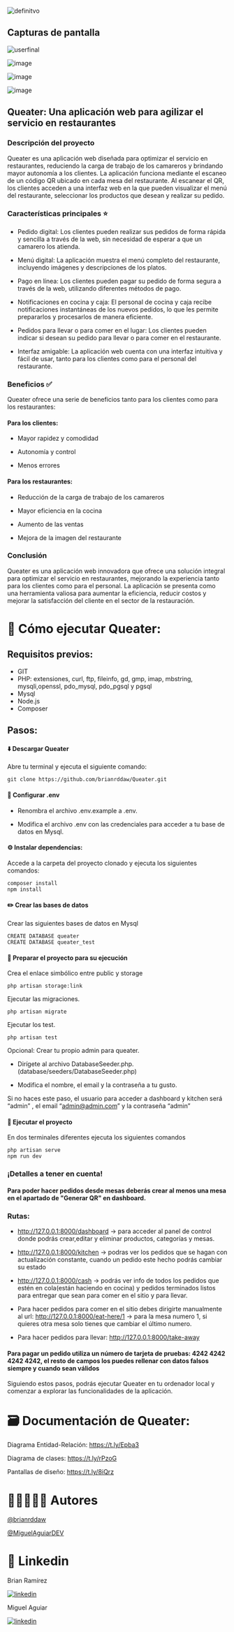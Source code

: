![definitvo](https://github.com/brianrddaw/Queater/assets/116809102/ea876e91-cf82-4fa6-ac46-3f1e4bc43d8d)

## Capturas de pantalla
![userfinal](https://github.com/brianrddaw/Queater/assets/116809102/4d5deef5-a8a4-4441-a879-86a837a8278e)

![image](https://github.com/brianrddaw/Queater/assets/116809102/0bb3519d-720c-415c-9b0b-7abd612c4e3c)

![image](https://github.com/brianrddaw/Queater/assets/116809102/90563b7a-5abe-439c-b979-976c473a1ad1)

![image](https://github.com/brianrddaw/Queater/assets/116809102/527f3ab8-227e-4d40-82dc-1cc14f30fede)


## Queater: Una aplicación web para agilizar el servicio en restaurantes

###  Descripción del proyecto


Queater es una aplicación web diseñada para optimizar el servicio en restaurantes, reduciendo la carga de trabajo de los camareros y brindando mayor autonomía a los clientes. La aplicación funciona mediante el escaneo de un código QR ubicado en cada mesa del restaurante. Al escanear el QR, los clientes acceden a una interfaz web en la que pueden visualizar el menú del restaurante, seleccionar los productos que desean y realizar su pedido.

### Características principales ⭐

- Pedido digital: Los clientes pueden realizar sus pedidos de forma rápida y sencilla a través de la web, sin necesidad de esperar a que un camarero los atienda.

- Menú digital: La aplicación muestra el menú completo del restaurante, incluyendo imágenes y descripciones de los platos.

- Pago en línea: Los clientes pueden pagar su pedido de forma segura a través de la web, utilizando diferentes métodos de pago.

- Notificaciones en cocina y caja: El personal de cocina y caja recibe notificaciones instantáneas de los nuevos pedidos, lo que les permite prepararlos y procesarlos de manera eficiente.

- Pedidos para llevar o para comer en el lugar: Los clientes pueden indicar si desean su pedido para llevar o para comer en el restaurante.

- Interfaz amigable: La aplicación web cuenta con una interfaz intuitiva y fácil de usar, tanto para los clientes como para el personal del restaurante.

### Beneficios ✅

Queater ofrece una serie de beneficios tanto para los clientes como para los restaurantes:

#### Para los clientes:

- Mayor rapidez y comodidad

- Autonomía y control

- Menos errores
#### Para los restaurantes:

- Reducción de la carga de trabajo de los camareros

- Mayor eficiencia en la cocina

- Aumento de las ventas

- Mejora de la imagen del restaurante

### Conclusión

Queater es una aplicación web innovadora que ofrece una solución integral para optimizar el servicio en restaurantes, mejorando la experiencia tanto para los clientes como para el personal. La aplicación se presenta como una herramienta valiosa para aumentar la eficiencia, reducir costos y mejorar la satisfacción del cliente en el sector de la restauración.





# 🚀 Cómo ejecutar Queater:

## Requisitos previos:

- GIT
- PHP: extensiones, curl, ftp, fileinfo, gd, gmp, imap, mbstring, mysqli,openssl, pdo_mysql, pdo_pgsql y pgsql
- Mysql
- Node.js
- Composer


## Pasos:


#### ⬇️ Descargar Queater

Abre tu terminal y ejecuta el siguiente comando:

    git clone https://github.com/brianrddaw/Queater.git


#### 📄 Configurar .env

- Renombra el archivo .env.example a .env.

- Modifica el archivo .env con las credenciales para acceder a tu base de datos en Mysql.
    

#### ⚙️ Instalar dependencias:

Accede a la carpeta del proyecto clonado y ejecuta los siguientes comandos:

    composer install
    npm install


#### ✏️ Crear las bases de datos

Crear las siguientes bases de datos en Mysql

    CREATE DATABASE queater
    CREATE DATABASE queater_test

#### 🔧 Preparar el proyecto para su ejecución

Crea el enlace simbólico entre public y storage

    php artisan storage:link

Ejecutar las migraciones.

	php artisan migrate

Ejecutar los test.

    php artisan test


Opcional: Crear tu propio admin para queater.

- Dirígete al archivo DatabaseSeeder.php.(database/seeders/DatabaseSeeder.php)

- Modifica el nombre, el email y la contraseña a tu gusto.

Si no haces este paso, el usuario para acceder a dashboard y kitchen será “admin” , el email “admin@admin.com” y la contraseña “admin”

#### 🚀 Ejecutar el proyecto

En dos terminales diferentes ejecuta los siguientes comandos

    php artisan serve
    npm run dev

### ¡Detalles a tener en cuenta!
#### Para poder hacer pedidos desde mesas deberás crear al menos una mesa en el apartado de "Generar QR" en dashboard.


### Rutas: 
- http://127.0.0.1:8000/dashboard -> para acceder al panel de control donde podrás crear,editar y eliminar productos, categorías y mesas.

- http://127.0.0.1:8000/kitchen -> podras ver los pedidos que se hagan con actualización constante, cuando un pedido este hecho podrás cambiar su estado

- http://127.0.0.1:8000/cash -> podrás ver info de todos los pedidos que estén en cola(están haciendo en cocina) y pedidos terminados listos para entregar que sean para comer en el sitio y para llevar.

- Para hacer pedidos para comer en el sitio debes dirigirte manualmente al url: http://127.0.0.1:8000/eat-here/1 -> para la mesa numero 1, si quieres otra mesa solo tienes que cambiar el último numero.

- Para hacer pedidos para llevar: http://127.0.0.1:8000/take-away  


#### Para pagar un pedido utiliza un número de tarjeta de pruebas: 4242 4242 4242 4242, el resto de campos los puedes rellenar con datos falsos siempre y cuando sean válidos

Siguiendo estos pasos, podrás ejecutar Queater en tu ordenador local y comenzar a explorar las funcionalidades de la aplicación.

# 🗃️ Documentación de Queater: 

Diagrama Entidad-Relación: https://t.ly/Epba3

Diagrama de clases: https://t.ly/rPzoG

Pantallas de diseño: https://t.ly/8iQrz







# 👱🏻‍♂️👦🏻 Autores

[@brianrddaw](https://github.com/brianrddaw)

[@MiguelAguiarDEV](https://github.com/MiguelAguiarDEV)


# 🔗 Linkedin

Brian Ramírez

[![linkedin](https://media.licdn.com/dms/image/D4D03AQGgJJTvyWts4A/profile-displayphoto-shrink_200_200/0/1701608995216?e=1719446400&v=beta&t=xfvE3be57gXWwaDbgAL5mqMVeMPgzEH_jHhdzd5MTag)](https://www.linkedin.com/in/brian-ram%C3%ADrez-delgado-62b3a62a3/)

Miguel Aguiar

[![linkedin](https://media.licdn.com/dms/image/D4E03AQHOVtFHhrFNkQ/profile-displayphoto-shrink_200_200/0/1705395635606?e=1719446400&v=beta&t=As25zAAPFBbMxBHHl9PGEASTqFsOtGaigH5J9yLy8qA)](https://www.linkedin.com/in/miguel-alejandro-santiesteban-aguiar/)

